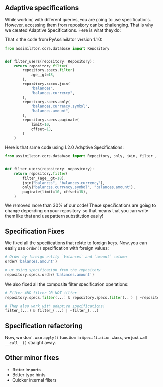 
## Adaptive specifications

While working with different queries, you are going to use specifications. However, accessing them from repository can
be challenging. That is why we created Adaptive Specifications. Here is what they do:

That is the code from PyAssimilator version 1.1.0:

```Python
from assimilator.core.database import Repository


def filter_users(repository: Repository):
    return repository.filter(
        repository.specs.filter(
            age__gt=18,
        ),
        repository.specs.join(
            "balances",
            "balances.currency",
        ),
        repository.specs.only(
            "balances.currency.symbol",
            "balances.amount",
        ),
        repository.specs.paginate(
            limit=10,
            offset=18,
        )
    )
```

Here is that same code using 1.2.0 Adaptive Specifications:

```Python
from assimilator.core.database import Repository, only, join, filter_, paginate


def filter_users(repository: Repository):
    return repository.filter(
        filter_(age__gt=18),
        join("balances", "balances.currency"),
        only("balances.currency.symbol", "balances.amount"),
        paginate(limit=10, offset=18),
    )
```

We removed more than 30% of our code! These specifications are going to change depending on your repository, so that
means that you can write them like that and use pattern substitution easily!


## Specification Fixes

We fixed all the specifications that relate to foreign keys. Now, you can easily use `order()` specification with foreign
values:

```Python
# Order by foreign entity `balances` and `amount` column
order('balances.amount')

# Or using specification from the repository
repository.specs.order('balances.amount')
```

We also fixed all the composite filter specification operations:

```Python
# Filter AND filter OR NOT filter
repository.specs.filter(...) & repository.specs.filter(...) | ~repository.specs.filter(...)

# They also work with adaptive specifications!
filter_(...) & filter_(...) | ~filter_(...)
```


## Specification refactoring

Now, we don't use `apply()` function in `Specification` class, we just call `__call__()` straight away.


## Other minor fixes

- Better imports
- Better type hints
- Quicker internal filters
